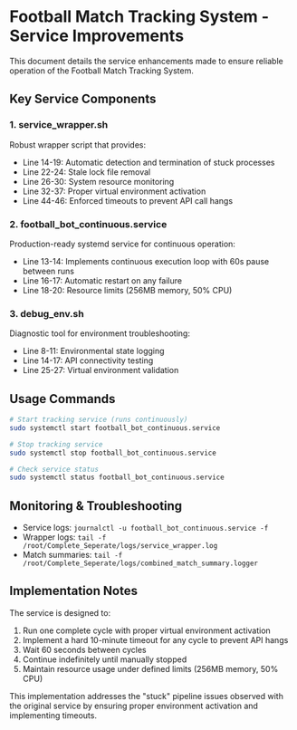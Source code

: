 # Football Match Tracking System - Service Improvements

This document details the service enhancements made to ensure reliable operation of the Football Match Tracking System.

## Key Service Components

### 1. service_wrapper.sh

Robust wrapper script that provides:
- Line 14-19: Automatic detection and termination of stuck processes
- Line 22-24: Stale lock file removal
- Line 26-30: System resource monitoring
- Line 32-37: Proper virtual environment activation
- Line 44-46: Enforced timeouts to prevent API call hangs

### 2. football_bot_continuous.service

Production-ready systemd service for continuous operation:
- Line 13-14: Implements continuous execution loop with 60s pause between runs
- Line 16-17: Automatic restart on any failure
- Line 18-20: Resource limits (256MB memory, 50% CPU)

### 3. debug_env.sh

Diagnostic tool for environment troubleshooting:
- Line 8-11: Environmental state logging
- Line 14-17: API connectivity testing
- Line 25-27: Virtual environment validation

## Usage Commands

```bash
# Start tracking service (runs continuously)
sudo systemctl start football_bot_continuous.service

# Stop tracking service
sudo systemctl stop football_bot_continuous.service

# Check service status
sudo systemctl status football_bot_continuous.service
```

## Monitoring & Troubleshooting

- Service logs: `journalctl -u football_bot_continuous.service -f`
- Wrapper logs: `tail -f /root/Complete_Seperate/logs/service_wrapper.log`
- Match summaries: `tail -f /root/Complete_Seperate/logs/combined_match_summary.logger`

## Implementation Notes

The service is designed to:
1. Run one complete cycle with proper virtual environment activation
2. Implement a hard 10-minute timeout for any cycle to prevent API hangs
3. Wait 60 seconds between cycles
4. Continue indefinitely until manually stopped
5. Maintain resource usage under defined limits (256MB memory, 50% CPU)

This implementation addresses the "stuck" pipeline issues observed with the original service by ensuring proper environment activation and implementing timeouts.
